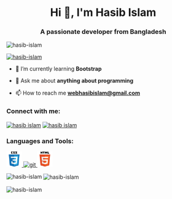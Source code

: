 <h1 align="center">Hi 👋, I'm Hasib Islam</h1>
<h3 align="center">A passionate developer from Bangladesh</h3>

<p align="left"> <img src="https://komarev.com/ghpvc/?username=hasib-islam&label=Profile%20views&color=0e75b6&style=flat" alt="hasib-islam" /> </p>

<p align="left"> <a href="https://github.com/ryo-ma/github-profile-trophy"><img src="https://github-profile-trophy.vercel.app/?username=hasib-islam" alt="hasib-islam" /></a> </p>

- 🌱 I’m currently learning **Bootstrap**

- 💬 Ask me about **anything about programming**

- 📫 How to reach me **webhasibislam@gmail.com**

<h3 align="left">Connect with me:</h3>
<p align="left">
<a href="https://linkedin.com/in/hasib islam" target="blank"><img align="center" src="https://raw.githubusercontent.com/rahuldkjain/github-profile-readme-generator/master/src/images/icons/Social/linked-in-alt.svg" alt="hasib islam" height="30" width="40" /></a>
<a href="https://fb.com/hasib islam" target="blank"><img align="center" src="https://raw.githubusercontent.com/rahuldkjain/github-profile-readme-generator/master/src/images/icons/Social/facebook.svg" alt="hasib islam" height="30" width="40" /></a>
</p>

<h3 align="left">Languages and Tools:</h3>
<p align="left"> <a href="https://www.w3schools.com/css/" target="_blank" rel="noreferrer"> <img src="https://raw.githubusercontent.com/devicons/devicon/master/icons/css3/css3-original-wordmark.svg" alt="css3" width="40" height="40"/> </a> <a href="https://git-scm.com/" target="_blank" rel="noreferrer"> <img src="https://www.vectorlogo.zone/logos/git-scm/git-scm-icon.svg" alt="git" width="40" height="40"/> </a> <a href="https://www.w3.org/html/" target="_blank" rel="noreferrer"> <img src="https://raw.githubusercontent.com/devicons/devicon/master/icons/html5/html5-original-wordmark.svg" alt="html5" width="40" height="40"/> </a> </p>

<p><img align="left" src="https://github-readme-stats.vercel.app/api/top-langs?username=hasib-islam&show_icons=true&locale=en&layout=compact" alt="hasib-islam" /></p>

<p>&nbsp;<img align="center" src="https://github-readme-stats.vercel.app/api?username=hasib-islam&show_icons=true&locale=en" alt="hasib-islam" /></p>

<p><img align="center" src="https://github-readme-streak-stats.herokuapp.com/?user=hasib-islam&" alt="hasib-islam" /></p>

